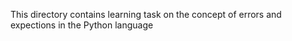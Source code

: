 This directory contains learning task on the concept of errors and expections in the Python language

